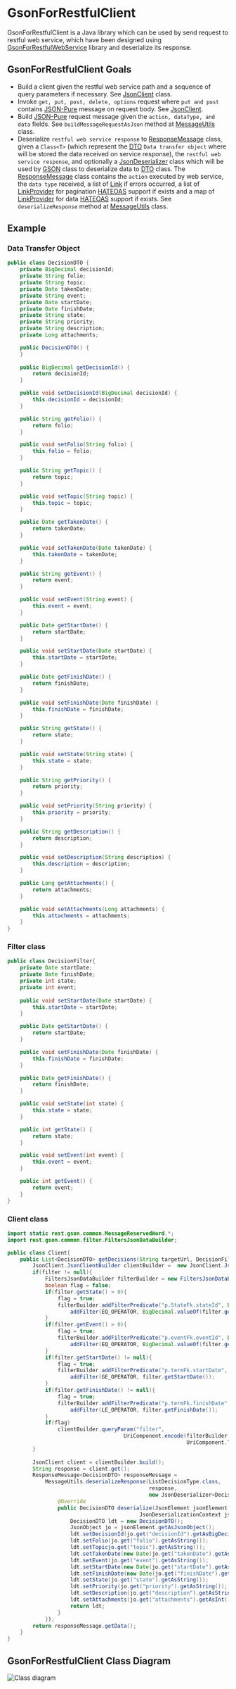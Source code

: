 # GsonForRestfulClient
GsonForRestfulClient is a Java library which can be used by send request to restful web service, which have been designed using [GsonForRestfulWebService](/GsonForRestfulWebService/README.md) library and deserialize its response. 

## GsonForRestfulClient Goals
* Build a client given the restful web service path and a sequence of query parameters if necessary. See [JsonClient](/GsonForRestfulClient/src/rest/client/gson/JsonClient.java) class.
* Invoke `get, put, post, delete, options` request where `put and post` contains [JSON-Pure](https://mmikowski.github.io/json-pure/) message on request body. See [JsonClient](/GsonForRestfulClient/src/rest/client/gson/JsonClient.java).
* Build [JSON-Pure](https://mmikowski.github.io/json-pure/) request message given the `action, dataType, and data` fields. See `buildMessageRequestAsJson` method at [MessageUtils](/GsonForRestfulClient/src/rest/client/gson/message/MessageUtils.java) class.
* Deserialize `restful web service response` to [ResponseMessage](/GsonForRestfulClient/src/rest/client/gson/message/ResponseMessage.java) class, given a `Class<T>` (which represent the [DTO](https://en.wikipedia.org/wiki/Data_transfer_object) `Data transfer object` where will be stored the data received on service response), the `restful web service response`, and optionally a [JsonDeserializer](https://github.com/google/gson) class which will be used by [GSON](https://github.com/google/gson) class to deserialize data to [DTO](https://en.wikipedia.org/wiki/Data_transfer_object) class. The [ResponseMessage](/GsonForRestfulClient/src/rest/client/gson/message/ResponseMessage.java) class contains the `action` executed by web service, the `data type` received, a list of [Link](/GsonRestfulCommon/src/rest/gson/common/Link.java) if errors occurred, a list of [LinkProvider](/GsonForRestfulClient/src/rest/client/gson/message/LinkProvider.java) for pagination [HATEOAS](https://en.wikipedia.org/wiki/HATEOAS) support if exists and a map of [LinkProvider](/GsonForRestfulClient/src/rest/client/gson/message/LinkProvider.java) for data [HATEOAS](https://en.wikipedia.org/wiki/HATEOAS) support if exists. See `deserializeResponse` method at [MessageUtils](/GsonForRestfulClient/src/rest/client/gson/message/MessageUtils.java) class.

## Example
### Data Transfer Object
```java
public class DecisionDTO {
    private BigDecimal decisionId;
    private String folio;
    private String topic;
    private Date takenDate;
    private String event;
    private Date startDate;
    private Date finishDate;
    private String state;
    private String priority;
    private String description;
    private Long attachments;

    public DecisionDTO() {
    }
    
    public BigDecimal getDecisionId() {
        return decisionId;
    }

    public void setDecisionId(BigDecimal decisionId) {
        this.decisionId = decisionId;
    }

    public String getFolio() {
        return folio;
    }

    public void setFolio(String folio) {
        this.folio = folio;
    }

    public String getTopic() {
        return topic;
    }

    public void setTopic(String topic) {
        this.topic = topic;
    }

    public Date getTakenDate() {
        return takenDate;
    }

    public void setTakenDate(Date takenDate) {
        this.takenDate = takenDate;
    }

    public String getEvent() {
        return event;
    }

    public void setEvent(String event) {
        this.event = event;
    }

    public Date getStartDate() {
        return startDate;
    }

    public void setStartDate(Date startDate) {
        this.startDate = startDate;
    }

    public Date getFinishDate() {
        return finishDate;
    }

    public void setFinishDate(Date finishDate) {
        this.finishDate = finishDate;
    }

    public String getState() {
        return state;
    }

    public void setState(String state) {
        this.state = state;
    }

    public String getPriority() {
        return priority;
    }

    public void setPriority(String priority) {
        this.priority = priority;
    }

    public String getDescription() {
        return description;
    }

    public void setDescription(String description) {
        this.description = description;
    }

    public Long getAttachments() {
        return attachments;
    }

    public void setAttachments(Long attachments) {
        this.attachments = attachments;
    }
}
```

### Filter class
```java
public class DecisionFilter{
    private Date startDate;
    private Date finishDate;
    private int state;
    private int event;
    
    public void setStartDate(Date startDate) {
        this.startDate = startDate;
    }

    public Date getStartDate() {
        return startDate;
    }

    public void setFinishDate(Date finishDate) {
        this.finishDate = finishDate;
    }

    public Date getFinishDate() {
        return finishDate;
    }

    public void setState(int state) {
        this.state = state;
    }

    public int getState() {
        return state;
    }

    public void setEvent(int event) {
        this.event = event;
    }

    public int getEvent() {
        return event;
    }
}
```

### Client class
```java
import static rest.gson.common.MessageReservedWord.*;
import rest.gson.common.filter.FiltersJsonDataBuilder;

public class Client{
    public List<DecisionDTO> getDecisions(String targetUrl, DecisionFilter filter){
        JsonClient.JsonClientBuilder clientBuilder =  new JsonClient.JsonClientBuilder(targetUrl);
        if(filter != null){
            FiltersJsonDataBuilder filterBuilder = new FiltersJsonDataBuilder();
            boolean flag = false;
            if(filter.getState() > 0){
                flag = true;
                filterBuilder.addFilterPredicate("p.StateFk.stateId", BigDecimal.class).
                    addFilter(EQ_OPERATOR, BigDecimal.valueOf(filter.getState()));
            }
            if(filter.getEvent() > 0){
                flag = true;
                filterBuilder.addFilterPredicate("p.eventFk.eventId", BigDecimal.class).
                    addFilter(EQ_OPERATOR, BigDecimal.valueOf(filter.getEvent()));
            }
            if(filter.getStartDate() != null){
                flag = true;
                filterBuilder.addFilterPredicate("p.termFk.startDate", Date.class).
                    addFilter(GE_OPERATOR, filter.getStartDate());
            }
            if(filter.getFinishDate() != null){
                flag = true;
                filterBuilder.addFilterPredicate("p.termFk.finishDate", Date.class).
                    addFilter(LE_OPERATOR, filter.getFinishDate());
            }
            if(flag)
                clientBuilder.queryParam("filter", 
                                     UriComponent.encode(filterBuilder.build(),
                                                         UriComponent.Type.QUERY_PARAM_SPACE_ENCODED));
        }
        
        JsonClient client = clientBuilder.build();
        String response = client.get();
        ResponseMessage<DecisionDTO> responseMessage = 
            MessageUtils.deserializeResponse(ListDecisionType.class,
                                             response,
                                             new JsonDeserializer<DecisionDTO>(){
                @Override
                public DecisionDTO deserialize(JsonElement jsonElement, Type type,
                                          JsonDeserializationContext jsonDeserializationContext) throws JsonParseException {
                    DecisionDTO ldt = new DecisionDTO();
                    JsonObject jo = jsonElement.getAsJsonObject();
                    ldt.setDecisionId(jo.get("decisionId").getAsBigDecimal());
                    ldt.setFolio(jo.get("folio").getAsString());
                    ldt.setTopicjo.get("topic").getAsString());
                    ldt.setTakenDate(new Date(jo.get("takenDate").getAsLong()));
                    ldt.setEvent(jo.get("event").getAsString());
                    ldt.setStartDate(new Date(jo.get("startDate").getAsLong()));
                    ldt.setFinishDate(new Date(jo.get("finishDate").getAsLong()));
                    ldt.setState(jo.get("state").getAsString());
                    ldt.setPriority(jo.get("priority").getAsString());
                    ldt.setDescription(jo.get("description").getAsString());
                    ldt.setAttachments(jo.get("attachments").getAsInt());
                    return ldt;
                }
            });
        return responseMessage.getData();
    }
}
```

## GsonForRestfulClient Class Diagram
![Class diagram](/GsonForRestfulClient/GsonForRestfulClient.jpg?raw=true "GsonForRestfulClient Class Diagram")
